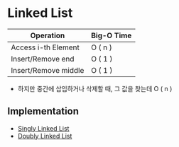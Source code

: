 # Linked List

| Operation 	          | Big-O Time  	 |
|----------------------|---------------|
| Access i-th Element 	 | O ( n )  	    |
| Insert/Remove end 	  | O ( 1 )  	    |
| Insert/Remove middle 	 | O ( 1 )  	    |
* 하지만 중간에 삽입하거나 삭제할 때, 그 값을 찾는데 O ( n )

## Implementation
- [Singly Linked List](implementations/singly_linked_list.py)
- [Doubly Linked List](implementations/doubly_linked_list.py)
